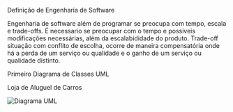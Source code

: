 Definição de Engenharia de Software

Engenharia de software além de programar se preocupa com tempo, escala e trade-offs. É necessario se preocupar com o tempo e possiveis modificações necessárias, além da escalabididade do produto.
Trade-off situação com conflito de escolha, ocorre de maneira compensatória onde há a perda de um serviço ou qualidade e o ganho de um serviço ou qualidade distinto.



Primeiro Diagrama de Classes UML


Loja de Aluguel de Carros


![Diagrama UML](https://user-images.githubusercontent.com/107525483/224845448-6d312839-9fd0-416f-9dcf-cdab3f587134.jpg)
